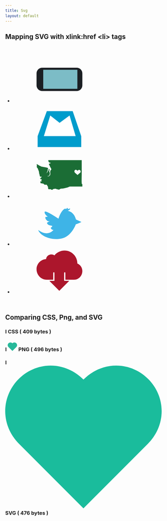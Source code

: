 ```yaml
---
title: Svg
layout: default
---
```

<section class="post-header">
  <h1>Mapping SVG with xlink:href &lt;li&gt; tags </h1>
</section>

<div id="wrapper">
 <br>
  <section>
    <ul>
      <li><svg><use xlink:href="#mobile" /></svg></li>
      <li><svg><use xlink:href="#email" /></svg></li>
      <li><svg><use xlink:href="#wa" /></svg></li>
      <li><svg><use xlink:href="#twitter" /></svg></li>
      <li><svg><use xlink:href="#cloud" /></svg></li>
    </ul>
  </section>
</div>

<br>

<div>
<section class="clear">

<h2>Comparing CSS, Png, and SVG</h2>

  <h3>I <span class="heart"></span> CSS ( 409 bytes )</h3>
  <h3>I <img src="img/heart.png" class="heart__png"> PNG ( 496 bytes )</h3>
  <h3>I
    <svg version="1.1" class="heart__svg" id="svgheart" xmlns="http://www.w3.org/2000/svg" xmlns:xlink="http://www.w3.org/1999/xlink" x="0px" y="0px"
     viewBox="0 0 25.9 23.5" style="enable-background:new 0 0 25.9 23.5;" xml:space="preserve">
    <style type="text/css">
      .st0{fill:#1ABC9C;}
    </style>
    <path class="st0" d="M25.8,7.5c0-4.1-3.4-7.5-7.5-7.5c-2.1,0-4,0.9-5.4,2.3C11.5,0.9,9.6,0,7.5,0C3.4,0,0,3.4,0,7.5
      c0,2.1,0.9,4,2.3,5.4l0,0l10.6,10.6l10.6-10.6l0,0C24.9,11.5,25.8,9.6,25.8,7.5z"/>
    </svg> SVG ( 476 bytes ) </h3>

</section>



<svg xmlns="http://www.w3.org/2000/svg" style="display:none;">
<!-- Icon: Cloud -->
<symbol id="cloud" viewbox="0 0 30 30">
    <path class="twitter-icon" fill="#AC162C" d="M26.5,10.8C26.5,10.8,26.5,10.8,26.5,10.8c0-4.6-3.7-8.3-8.2-8.3c-2.6,0-5,1.2-6.5,3.1
    C11.3,5.2,10.6,5,9.8,5C8,5,6.6,6.3,6.4,8c-3.4,0.2-6.1,3-6.1,6.5c0,3.6,2.9,6.7,6.5,6.7c0.1,0,4.2,0,4.2,0v-4.4
    c0-0.2,0.2-0.4,0.4-0.4c0.2,0,0.4,0.2,0.4,0.4v4.2v0.9H8.5l6.4,6.4l6.4-6.4H18v-0.9v-4.2c0-0.2,0.2-0.4,0.4-0.4
    c0.2,0,0.4,0.2,0.4,0.4v4.4h5.6c3,0,5.3-2.6,5.3-5.6C29.7,13.5,28.4,11.6,26.5,10.8z"/>
</symbol>


<!-- Icon: Phone -->
<symbol id="mobile" viewbox="0 0 30 30">
    <path fill="#1B1F23" d="M29.7,19.1c0,2-1.6,3.6-3.6,3.6H3.9c-2,0-3.6-1.6-3.6-3.6v-7.7c0-2,1.6-3.6,3.6-3.6h22.2
        c2,0,3.6,1.6,3.6,3.6V19.1z"/>
    <rect x="4.6" y="9.1" fill="#7CBCC6" width="21.9" height="12.2"/>
</symbol>


<!-- Icon: Email -->
<symbol id="email" viewbox="0 0 30 30">
    <g><g><polygon fill="#009CCC" points="6.9,5 1,21 1,28 29,28 29,21.1 23.5,5        "/></g><polygon fill="#FFFFFF" points="5,21 9.1,7.8 15.1,12.5 21.5,7.8 25.4,21     "/>
    </g>
</symbol>


<!-- Icon: Twitter -->
<symbol id="twitter" viewbox="0 0 30 30">
    <path fill-rule="evenodd" clip-rule="evenodd" fill="#3EB4E7" d="M1.4,19.9c0,0,5.5,4.8,9.8,0c0,0-0.7,0-1.2-0.4
    c-0.4-0.3-0.6-1-0.6-1s1.4-0.8,0.8-1.3c0,0-3-0.1-3.2-1.9l1.8-1.1c0,0-0.7,0.3-1.4,0c0,0-1.8-1.3-1.4-2.6l1.5-0.2
    c0,0-2.6-1.8-1.9-3.2c0,0,0.2-1.2,8.8,4.5c0,0,1.5-5.4,4.3-6.5c0,0,0.5,0.2,0.5,0.5c0,0,0.4-0.8,0.9-0.9c0,0,0.6,0.6,0.2,0.9
    c0,0,1.1-0.7,1.6-0.4c0,0,0,0.6-1.6,1.4c0,0,3.9,0.2,5.3,5.5c0,0,3.5,1.6,3.5,1.6c0,0-1,0.6-3.6,1.5c0,0-2.8,8.1-9.6,9.2
    C7.8,26.8,2,22.6,1.4,19.9z"/>
</symbol>

<!-- Icon: Washington -->
<symbol id="wa" viewbox="0 0 30 30">
    <g>
    <path fill="#1B6D35" d="M29.5,21.2l-0.1-0.4c0,0-0.1-0.1-0.2-0.2c0,0,0.1-0.2,0.1-0.3c0-0.2,0-0.3,0-0.3c-0.1-0.2,0-4.7,0-4.7v-0.2
        V5.8H8c0,0-0.3,0-0.1,0.6c0.2,0.6,0.4,0.9,1.1,1C9.6,7.5,9.3,8,8.6,8c-0.3,0-0.4,0.3-0.3,0.6c0.3,0.6,0.4,0.7,0.7,1.4
        c0.3,0.7,0.5,0.7,0.7,1.3c0.4,1.2-0.8,0.2-0.6,2.7C9.3,15,8.9,16,8.1,16.1c-1,0.2-1.1-0.2,0.2-0.3c0.3,0,0.6-1.5,0.5-1.8
        c-0.1-0.3-0.1-0.4-0.3-0.8c-0.1-0.3,0.1-0.9,0.1-1.3c0-0.5,0-0.2-0.3-0.4C8.1,11.3,8,12.3,8,12.4c0,0.1-0.1,0.1-0.1,0.2
        c0,0.2-0.1,0.2-0.1,0.2s-0.1,0-0.2,0.1c-0.1,0.1-0.2,0.4-0.2,0.5c0,0.1,0,0.1-0.1,0.2c-0.1,0.1-0.1,0.1-0.2,0
        c-0.1,0-0.1,0.1-0.2,0.2c-0.1,0.1-0.5,0.6-0.4,0.4c0.1-0.2,0.5-0.7,0.5-0.7c0,0,0.1-0.1,0.1-0.2C7,13.2,7,12.9,7,12.9
        c0,0,0.1,0,0.1,0.2c0,0.1-0.1,0.2-0.1,0.3c0,0,0,0,0,0l0.1-0.1c0,0,0.1-0.2,0.2-0.3c0-0.1,0.2-0.4,0.2-0.4s-0.1-0.4-0.1-0.4
        c0-0.1,0.3-0.9,0.3-1.2c0,0,0-0.1,0-0.1c0,0-0.6-0.3-0.6-0.3c-0.1,0-0.2,0-0.2,0c-0.7-0.2-1.1-0.3-1.5-0.3c-0.6-0.1-1-0.2-1.6-0.3
        c-0.6-0.1-1-0.4-1.4-0.6c-0.4-0.1-1.7-1.2-2-1C0.2,8.4,0.6,8.8,0.5,9c0,0.1,0,0.3,0,0.4c0,0.3-0.1,0.7,0,1c0.1,0.3,0.5,0.4,0.6,0.8
        c0.2,0.6,0.7,1.5,0.8,2.3c0,1,0.3,1,0.5,2.5c0.1,0.7,1.1,0,1.2,0.6c0,0.1-0.3,0.2-0.6,0.5C3,17.3,3,17.6,3,17.7
        c0,0-0.1-0.2-0.2-0.3c0-0.1,0-0.4-0.1-0.3c-0.2,0.1,0.1,0.9,0.1,0.9c0,0.2,0.7-0.2,0.9,0.1c0.1,0.1-0.4,0.3-0.3,0.6
        c0,0.2,0.2,0.5,0,0.7c-0.1,0.2-0.4,0.2-0.4,0.1c-0.1-0.7-0.2-0.9-0.2-0.5c0,0.2-0.1,0.4,0,0.9c0,0,0,0.6,0,0.6c0,0,1.2,0.3,1.8,0.3
        c0.4,0.1,0.4,1,1.9,0.7c0.2,0,0.4,0,0.7,0.6c0.2,0.6,0.5,0.5,0.5,1c0,0.5,0,1.2,0.4,1.3c0.4,0.1,1.2-0.1,1.4,0.1
        c0.2,0.2,0.6,0.4,0.9,0.3c0.3-0.1,0.5-0.6,1.2-0.6c0.7-0.1,0.8-0.2,1.3,0c0.4,0.2,0.6,0.3,1,0.3c0.4,0,0.6,0.5,1.2,0
        c0.6-0.5,1.4-0.5,1.9-0.5c0.5,0,3.4-0.7,3.9-1c0.5-0.3,1-0.3,1-0.3l7.8,0V21.2z"/>
    <path fill="#1B6D35" d="M29.3,5.8C29.3,5.8,29.3,5.8,29.3,5.8C29.3,5.8,29.3,5.8,29.3,5.8z"/>
    <path fill="#1B6D35" d="M29.3,5.8C29.3,5.8,29.3,5.8,29.3,5.8L29.3,5.8z"/>
    <path fill="#1B6D35" d="M29.3,5.8C29.3,5.8,29.3,5.8,29.3,5.8L29.3,5.8z"/></g><path fill="#FFFFFF" d="M28.6,12.9C28.6,12.9,28.6,12.9,28.6,12.9c0-0.1,0-0.1,0-0.1c-0.1-0.5-1-1.4-1.9-0.3l0,0l-0.1,0.1l-0.1-0.1
    c-1-1.2-1.9-0.2-1.9,0.3c-0.1,0.6,0.4,1.1,0.4,1.1c0,0,0,0,0,0l1.6,1.4l1.6-1.4c0,0,0,0,0,0C28.3,13.9,28.7,13.5,28.6,12.9z"/>
</symbol>
</svg>
